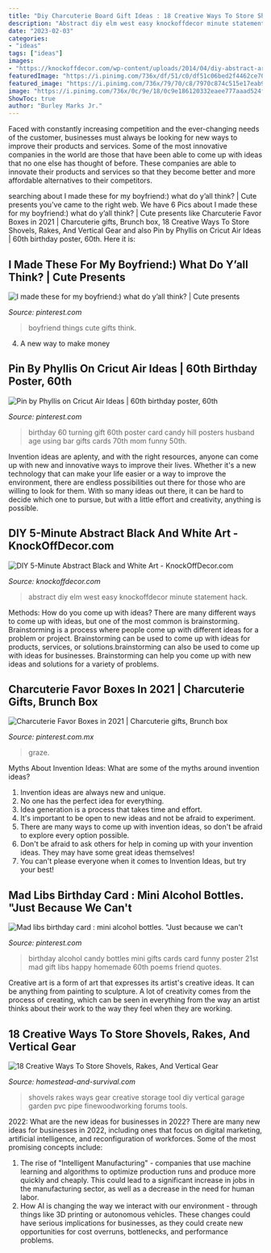 ```yaml
---
title: "Diy Charcuterie Board Gift Ideas : 18 Creative Ways To Store Shovels, Rakes, And Vertical Gear"
description: "Abstract diy elm west easy knockoffdecor minute statement hack"
date: "2023-02-03"
categories:
- "ideas"
tags: ["ideas"]
images:
- "https://knockoffdecor.com/wp-content/uploads/2014/04/diy-abstract-art1.jpg"
featuredImage: "https://i.pinimg.com/736x/df/51/c0/df51c06bed2f4462ce7004dc09037a56--cricut-explore-project-ideas.jpg"
featured_image: "https://i.pinimg.com/736x/79/70/c8/7970c874c515e17eab9302b42a5f3b84.jpg"
image: "https://i.pinimg.com/736x/0c/9e/18/0c9e186120332eaee777aaad524ff1c5.jpg"
ShowToc: true
author: "Burley Marks Jr."
---
```



Faced with constantly increasing competition and the ever-changing needs of the customer, businesses must always be looking for new ways to improve their products and services. Some of the most innovative companies in the world are those that have been able to come up with ideas that no one else has thought of before. These companies are able to innovate their products and services so that they become better and more affordable alternatives to their competitors.

	

		
searching about I made these for my boyfriend:) what do y’all think? | Cute presents you've came to the right web. We have 6 Pics about I made these for my boyfriend:) what do y’all think? | Cute presents like Charcuterie Favor Boxes in 2021 | Charcuterie gifts, Brunch box, 18 Creative Ways To Store Shovels, Rakes, And Vertical Gear and also Pin by Phyllis on Cricut Air Ideas | 60th birthday poster, 60th. Here it is:
		
    
## I Made These For My Boyfriend:) What Do Y’all Think? | Cute Presents

<img loading=lazy src="https://i.pinimg.com/736x/0c/9e/18/0c9e186120332eaee777aaad524ff1c5.jpg" onerror="this.onerror=null;this.src='https://tse3.mm.bing.net/th?id=OIP.R2okWZGER_bb99KRamKh3wHaJ3&amp;pid=15.1';" alt="I made these for my boyfriend:) what do y’all think? | Cute presents">

_Source: pinterest.com_

>boyfriend things cute gifts think. 

	

4. A new way to make money 

    
## Pin By Phyllis On Cricut Air Ideas | 60th Birthday Poster, 60th

<img loading=lazy src="https://i.pinimg.com/736x/df/51/c0/df51c06bed2f4462ce7004dc09037a56--cricut-explore-project-ideas.jpg" onerror="this.onerror=null;this.src='https://tse4.mm.bing.net/th?id=OIP.NuIbDpdFoTnhWHh2kU26MAHaJ4&amp;pid=15.1';" alt="Pin by Phyllis on Cricut Air Ideas | 60th birthday poster, 60th">

_Source: pinterest.com_

>birthday 60 turning gift 60th poster card candy hill posters husband age using bar gifts cards 70th mom funny 50th. 

	

Invention ideas are aplenty, and with the right resources, anyone can come up with new and innovative ways to improve their lives. Whether it's a new technology that can make your life easier or a way to improve the environment, there are endless possibilities out there for those who are willing to look for them. With so many ideas out there, it can be hard to decide which one to pursue, but with a little effort and creativity, anything is possible.

    
## DIY 5-Minute Abstract Black And White Art - KnockOffDecor.com

<img loading=lazy src="https://knockoffdecor.com/wp-content/uploads/2014/04/diy-abstract-art1.jpg" onerror="this.onerror=null;this.src='https://tse3.mm.bing.net/th?id=OIP.H8CMGWFhLqbrYF1dmqh1LAHaLo&amp;pid=15.1';" alt="DIY 5-Minute Abstract Black and White Art - KnockOffDecor.com">

_Source: knockoffdecor.com_

>abstract diy elm west easy knockoffdecor minute statement hack. 

	

Methods: How do you come up with ideas?
There are many different ways to come up with ideas, but one of the most common is brainstorming. Brainstorming is a process where people come up with different ideas for a problem or project. Brainstorming can be used to come up with ideas for products, services, or solutions.brainstorming can also be used to come up with ideas for businesses. Brainstorming can help you come up with new ideas and solutions for a variety of problems.

    
## Charcuterie Favor Boxes In 2021 | Charcuterie Gifts, Brunch Box

<img loading=lazy src="https://i.pinimg.com/736x/79/70/c8/7970c874c515e17eab9302b42a5f3b84.jpg" onerror="this.onerror=null;this.src='https://tse3.mm.bing.net/th?id=OIP.qwlM_n3N8t4dvEcH4gLmkAHaJ3&amp;pid=15.1';" alt="Charcuterie Favor Boxes in 2021 | Charcuterie gifts, Brunch box">

_Source: pinterest.com.mx_

>graze. 

	

Myths About Invention Ideas: What are some of the myths around invention ideas?
1. Invention ideas are always new and unique.
2. No one has the perfect idea for everything.
3. Idea generation is a process that takes time and effort.
4. It's important to be open to new ideas and not be afraid to experiment.
5. There are many ways to come up with invention ideas, so don't be afraid to explore every option possible.
6. Don't be afraid to ask others for help in coming up with your invention ideas. They may have some great ideas themselves!
7. You can't please everyone when it comes to Invention Ideas, but try your best!

    
## Mad Libs Birthday Card : Mini Alcohol Bottles. &quot;Just Because We Can&#039;t

<img loading=lazy src="https://s-media-cache-ak0.pinimg.com/736x/a4/d3/d6/a4d3d6c022a50c3029a917453dfb114b.jpg" onerror="this.onerror=null;this.src='https://tse4.mm.bing.net/th?id=OIP.xxNqTYpibGK_m3e2e6Be-wHaJ6&amp;pid=15.1';" alt="Mad libs birthday card : mini alcohol bottles. &quot;Just because we can&#039;t">

_Source: pinterest.com_

>birthday alcohol candy bottles mini gifts cards card funny poster 21st mad gift libs happy homemade 60th poems friend quotes. 

	

Creative art is a form of art that expresses its artist's creative ideas. It can be anything from painting to sculpture. A lot of creativity comes from the process of creating, which can be seen in everything from the way an artist thinks about their work to the way they feel when they are working.

    
## 18 Creative Ways To Store Shovels, Rakes, And Vertical Gear

<img loading=lazy src="http://homestead-and-survival.com/wp-content/uploads/2016/02/16-creative-ways-to-store-shovels-rakes-and-vetical-gear.jpg" onerror="this.onerror=null;this.src='https://tse1.mm.bing.net/th?id=OIP.mwiH79DVAoGu90pMgg3PXwHaMn&amp;pid=15.1';" alt="18 Creative Ways To Store Shovels, Rakes, And Vertical Gear">

_Source: homestead-and-survival.com_

>shovels rakes ways gear creative storage tool diy vertical garage garden pvc pipe finewoodworking forums tools. 

	

2022: What are the new ideas for businesses in 2022?
There are many new ideas for businesses in 2022, including ones that focus on digital marketing, artificial intelligence, and reconfiguration of workforces. Some of the most promising concepts include: 
1. The rise of "Intelligent Manufacturing" - companies that use machine learning and algorithms to optimize production runs and produce more quickly and cheaply. This could lead to a significant increase in jobs in the manufacturing sector, as well as a decrease in the need for human labor. 
2. How AI is changing the way we interact with our environment - through things like 3D printing or autonomous vehicles. These changes could have serious implications for businesses, as they could create new opportunities for cost overruns, bottlenecks, and performance problems. 

